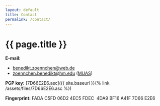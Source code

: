 ```yaml
---
layout: default
title: Contact
permalink: /contact/
---
```

# {{ page.title }}

**E-mail:** 
+ <benedikt.zoennchen@web.de>
+ <zoennchen.benedikt@hm.edu> ([MUAS]((https://www.cs.hm.edu/en/home/index.en.html)))

**PGP key:** [7D66E2E6.asc]({{ site.baseurl }}{% link /assets/files/7D66E2E6.asc %})

**Fingerprint:** FADA C5FD 06D2 4EC5 FDEC  4DA9 BF16 A41F 7D66 E2E6
